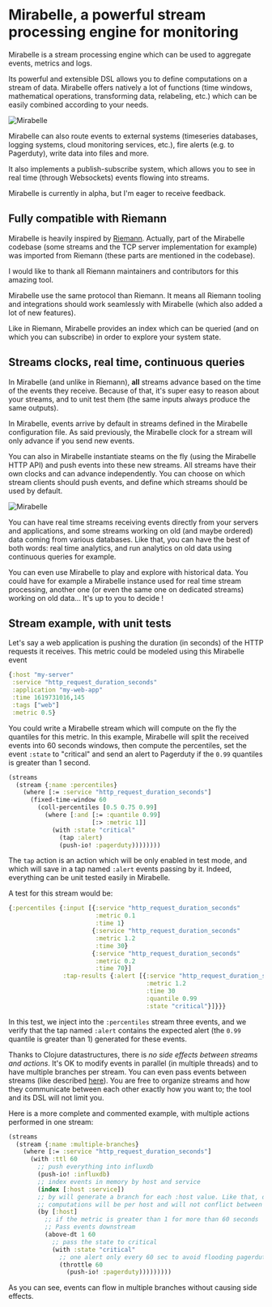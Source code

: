 # Mirabelle, a powerful stream processing engine for monitoring

Mirabelle is a stream processing engine which can be used to aggregate events, metrics and logs.

Its powerful and extensible DSL allows you to define computations on a stream of data. Mirabelle offers natively a lot of functions (time windows, mathematical operations, transforming data, relabeling, etc.) which can be easily combined according to your needs.

![Mirabelle](img/mirabelle_presentation.png)

Mirabelle can also route events to external systems (timeseries databases, logging systems, cloud monitoring services, etc.), fire alerts (e.g. to Pagerduty), write data into files and more.

It also implements a publish-subscribe system, which allows you to see in real time (through Websockets) events flowing into streams.

Mirabelle is currently in alpha, but I'm eager to receive feedback.

## Fully compatible with Riemann

Mirabelle is heavily inspired by [Riemann](https://riemann.io/). Actually, part of the Mirabelle codebase (some streams and the TCP server implementation for example) was imported from Riemann (these parts are mentioned in the codebase).

I would like to thank all Riemann maintainers and contributors for this amazing tool.

Mirabelle use the same protocol than Riemann. It means all Riemann tooling and integrations should work seamlessly with Mirabelle (which also added a lot of new features).

Like in Riemann, Mirabelle provides an index which can be queried (and on which you can subscribe) in order to explore your system state.

## Streams clocks, real time, continuous queries

In Mirabelle (and unlike in Riemann), **all** streams advance based on the time of the events they receive. Because of that, it's super easy to reason about your streams, and to unit test them (the same inputs always produce the same outputs).

In Mirabelle, events arrive by default in streams defined in the Mirabelle configuration file. As said previously, the Mirabelle clock for a stream will only advance if you send new events.

You can also in Mirabelle instantiate steams on the fly (using the Mirabelle HTTP API) and push events into these new streams. All streams have their own clocks and can advance independently. You can choose on which stream clients should push events, and define which streams should be used by default.

![Mirabelle](img/mirabelle_streams.png)

You can have real time streams receiving events directly from your servers and applications, and some streams working on old (and maybe ordered) data coming from various databases. Like that, you can have the best of both words: real time analytics, and run analytics on old data using continuous queries for example.

You can even use Mirabelle to play and explore with historical data. You could have for example a Mirabelle instance used for real time stream processing, another one (or even the same one on dedicated streams) working on old data... It's up to you to decide !

## Stream example, with unit tests

Let's say a web application is pushing the duration (in seconds) of the HTTP requests it receives. This metric could be modeled using this Mirabelle event

```clojure
{:host "my-server"
 :service "http_request_duration_seconds"
 :application "my-web-app"
 :time 1619731016,145
 :tags ["web"]
 :metric 0.5}
```

You could write a Mirabelle stream which will compute on the fly the quantiles for this metric. In this example, Mirabelle will split the received events into 60 seconds windows, then compute the percentiles, set the event `:state` to "critical" and send an alert to Pagerduty if the `0.99` quantiles is greater than 1 second.

```clojure
(streams
  (stream {:name :percentiles}
    (where [:= :service "http_request_duration_seconds"]
      (fixed-time-window 60
        (coll-percentiles [0.5 0.75 0.99]
          (where [:and [:= :quantile 0.99]
                       [:> :metric 1]]
            (with :state "critical"
              (tap :alert)
              (push-io! :pagerduty))))))))
```

The `tap` action is an action which will be only enabled in test mode, and which will save in a tap named `:alert` events passing by it. Indeed, everything can be unit tested easily in Mirabelle.

A test for this stream would be:

```clojure
{:percentiles {:input [{:service "http_request_duration_seconds"
                        :metric 0.1
                        :time 1}
                       {:service "http_request_duration_seconds"
                        :metric 1.2
                        :time 30}
                       {:service "http_request_duration_seconds"
                        :metric 0.2
                        :time 70}]
               :tap-results {:alert [{:service "http_request_duration_seconds"
                                      :metric 1.2
                                      :time 30
                                      :quantile 0.99
                                      :state "critical"}]}}}
```

In this test, we inject into the `:percentiles` stream three events, and we verify that the tap named `:alert` contains the expected alert (the `0.99` quantile is greater than 1) generated for these events.

Thanks to Clojure datastructures, there is *no side effects between streams and actions*. It's OK to modify events in parallel (in multiple threads) and to have multiple branches per stream. You can even pass events between streams (like described [here](todo)). You are free to organize streams and how they communicate between each other exactly how you want to; the tool and its DSL will not limit you.

Here is a more complete and commented example, with multiple actions performed in one stream:

```clojure
(streams
  (stream {:name :multiple-branches}
    (where [:= :service "http_request_duration_seconds"]
      (with :ttl 60
        ;; push everything into influxdb
        (push-io! :influxdb)
        ;; index events in memory by host and service
        (index [:host :service])
        ;; by will generate a branch for each :host value. Like that, downstream
        ;; computations will be per host and will not conflict between each other
        (by [:host]
          ;; if the metric is greater than 1 for more than 60 seconds
          ;; Pass events downstream
          (above-dt 1 60
            ;; pass the state to critical
            (with :state "critical"
              ;; one alert only every 60 sec to avoid flooding pagerduty
              (throttle 60
                (push-io! :pagerduty)))))))))
```

As you can see, events can flow in multiple branches without causing side effects.
